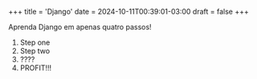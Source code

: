 +++
title = 'Django'
date = 2024-10-11T00:39:01-03:00
draft = false
+++

Aprenda Django em apenas quatro passos!

1. Step one
2. Step two
3. ????
4. PROFIT!!!